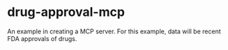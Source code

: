 # drug-approval-mcp
An example in creating a MCP server. For this example, data will be recent FDA approvals of drugs. 
